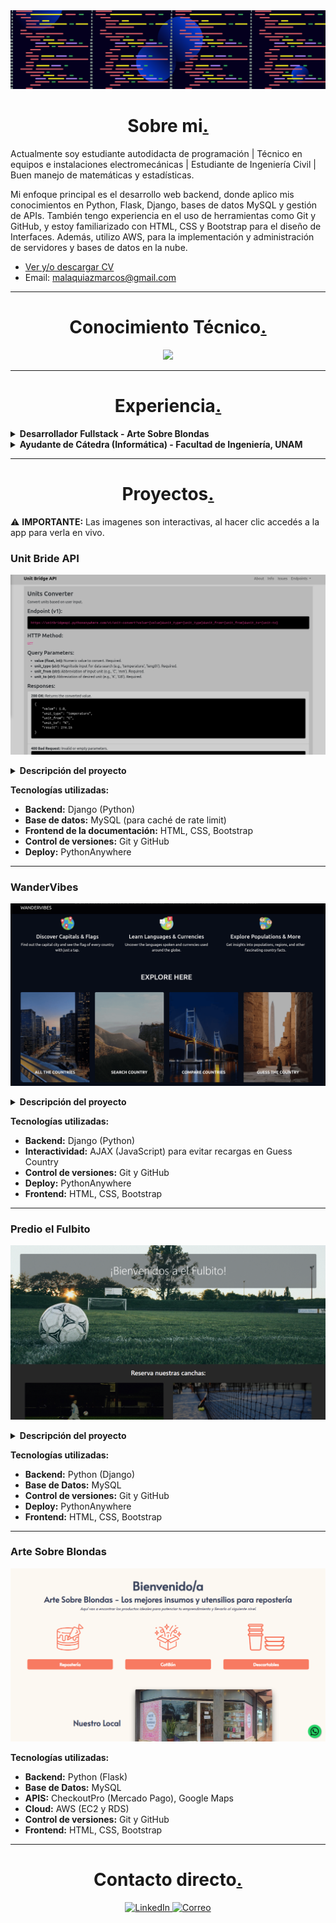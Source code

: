 <img src="portada.png" style="height: 100% , width:100%">
<h1 align="center">Sobre mi<a href="">.</a></h1>

<p>Actualmente soy estudiante autodidacta de programación | Técnico en equipos e instalaciones electromecánicas | Estudiante de Ingeniería Civil | Buen manejo de matemáticas y estadísticas.

Mi enfoque principal es el desarrollo web backend, donde aplico mis conocimientos en Python, Flask, Django, bases de datos MySQL y gestión de APIs. También tengo experiencia en el uso de herramientas como Git y GitHub, y estoy familiarizado con HTML, CSS y Bootstrap para el diseño de Interfaces. Además, utilizo AWS, para la implementación y administración de servidores y bases de datos en la nube.</p> 

- [Ver y/o descargar CV](CV-Marcos-Malaquias-V.pdf)
- Email: malaquiazmarcos@gmail.com

---

<h1 align="center">Conocimiento Técnico<a href="">.</a></h1>

<p align="center">

<img src="https://skillicons.dev/icons?i=py,mysql,mongodb,django,flask,bootstrap,html,css,aws,git,github,linux,windows"/>

</p>

---

<h1 align="center">Experiencia<a href="">.</a></h1>

<details>
<summary><strong>Desarrollador Fullstack - Arte Sobre Blondas</strong></summary>
  
- Desarrollo completo de un ecommerce para una tienda de cotillón, utilizando Python y Flask para el backend. HTML, Bootstrap, y personalizaciones adicionales con CSS para el frontend.
- Gestión de base de datos en MySQL para el manejo de productos, clientes y pedidos.
- Integración de la API de Mercado Pago (Checkout Pro) para procesar pagos de manera segura.
- Implementación de la API de Google Maps para facilitar la ubicación de la tienda y mejorar la experiencia del usuario.
- Control de versiones mediante Git y GitHub, asegurando un flujo de trabajo organizado.
- Despliegue del proyecto en AWS, utilizando EC2 para alojar el servidor y RDS para gestionar la base de datos.

</details>

<details>
<summary><strong>Ayudante de Cátedra (Informática) - Facultad de Ingeniería, UNAM</strong></summary>

- Colaboración en la enseñanza de lógica de programación utilizando Python.
- Soporte en el uso de hojas de cálculo en LibreOffice, abarcando funciones avanzadas y aplicaciones prácticas.
- Instrucción sobre conceptos de Internet, incluyendo protocolos HTTP, DNS y otras tecnologías relacionadas con redes.
- Apoyo a estudiantes en la resolución de problemas y en la comprensión de conceptos técnicos.
- Evaluación de trabajos y exámenes, proporcionando retroalimentación constructiva.

</details>

---

<h1 align="center">Proyectos<a href="">.</a></h1>

⚠️ **IMPORTANTE:** Las imagenes son interactivas, al hacer clic accedés a la app para verla en vivo.

<h3></> Unit Bride API </h3>

<a href="https://unitbridgeapi.pythonanywhere.com/" target="blank"><img src="unit-bridge-api.png" ></a>

<details>
<summary><strong>Descripción del proyecto</strong></summary>
  
API desarrollada utilizando Django puro, sin herramientas como Django REST Framework. El objetivo principal del proyecto fue comprender en profundidad el funcionamiento de una API, construyéndola paso a paso de forma manual.

Permite convertir unidades de medida (longitud, peso, temperatura, etc.) a través de endpoints simples y claros. La documentación también fue construida manualmente con HTML, CSS y Bootstrap, ofreciendo una interfaz visual muy sencilla donde se explican las rutas disponibles y cómo interactuar con ellas.

**Enfoque técnico y aprendizaje:**
- **Validaciones y control de errores:** se implementó un sistema de validación para asegurar respuestas claras y coherentes ante entradas inválidas o solicitudes incorrectas.
- **Respuestas en formato JSON:** las respuestas fueron estructuradas manualmente, lo que permitió un control total sobre el contenido y el formato de salida.
- **Rate limiting con base de datos:** se utilizó el decorador `ratelimit` para limitar la cantidad de solicitudes por IP en un período determinado. Las peticiones se registran en una base de datos MySQL.
- **Registro de eventos (logging):** se integró el módulo `logging` de Python para registrar eventos importantes, facilitando la depuración y el monitoreo del sistema.
</details>

**Tecnologías utilizadas:**
- **Backend:** Django (Python)  
- **Base de datos:** MySQL (para caché de rate limit)  
- **Frontend de la documentación:** HTML, CSS, Bootstrap  
- **Control de versiones:** Git y GitHub  
- **Deploy:** PythonAnywhere

***

<h3></> WanderVibes </h3>

<a href="https://wandervibes.pythonanywhere.com/" target="blank"><img src="cap-wandervibes.png" ></a>

<details>
<summary><strong>Descripción del proyecto</strong></summary>
  
Aplicación web interactiva que consume la API de Rest Countries para mostrar información detallada de todos los países del mundo. Los usuarios pueden explorar datos como capital, población, idioma, moneda, banderas, entre otros,  además de comparar países y poner a prueba sus conocimientos geográficos.

**Enfoque técnico y mejoras:**
- **Documentación:** cada función y método está documentado con docstrings (estilo PEP 257), facilitando el mantenimiento y escalabilidad del código.

- **Optimización de API:**
  - Problema: algunas respuestas de la API eran demasiado grandes, causando lentitud.
  - Solución:
    - Filtrado de datos en el backend para solicitar solo campos necesarios.
    - Implementación de un sistema de cacheo manual: las respuestas de la API se guardan en archivos .json locales (simulando caché) y se reutilizan en consultas futuras si ya están disponibles.
  - Resultado: reducción significativa en el tiempo de carga y menor consumo de ancho de banda. La aplicación se mantiene rápida incluso en conexiones lentas.

- **Inglés:** interfaz y documentación realizadas completamente en inglés como parte de una práctica activa del idioma.

</details>

**Tecnologías utilizadas:**
- **Backend:** Django (Python)  
- **Interactividad:** AJAX (JavaScript) para evitar recargas en Guess Country
- **Control de versiones:** Git y GitHub
- **Deploy:** PythonAnywhere
- **Frontend:** HTML, CSS, Bootstrap  

***

<h3></> Predio el Fulbito </h3>

<a href="https://predioelfulbito.pythonanywhere.com/" target="blank"><img src="predioelfulbito.png" ></a>

<details>
<summary><strong>Descripción del proyecto</strong></summary>
  
Este proyecto es una aplicación web para la gestión de reservas en un predio deportivo.
El predio cuenta con tres canchas:
- Dos de Fútbol 5.
- Una de Paddel.

Los usuarios pueden crear una cuenta, iniciar sesión y reservar las canchas en los horarios disponibles, también pueden cancelar sus reservas. De esta forma, el sistema facilita la organización de las reservas y permite un control eficiente de los horarios y la disponibilidad de las canchas.
</details>

**Tecnologías utilizadas:**
- **Backend:** Python (Django)  
- **Base de Datos:** MySQL
- **Control de versiones:** Git y GitHub
- **Deploy:** PythonAnywhere
- **Frontend:** HTML, CSS, Bootstrap

***

<h3></> Arte Sobre Blondas </h3>

<a href="https://artesobreblondas.com" target="blank"><img src="asb.png" ></a>

**Tecnologías utilizadas:**
- **Backend:** Python (Flask)  
- **Base de Datos:** MySQL
- **APIS:** CheckoutPro (Mercado Pago), Google Maps
- **Cloud:** AWS (EC2 y RDS)
- **Control de versiones:** Git y GitHub
- **Frontend:** HTML, CSS, Bootstrap 

---

<h1 align="center">Contacto directo<a href="">.</a></h1>

<p align="center">
  <a href="https://www.linkedin.com/in/marcos-daniel-malaquias-5710a9186">
    <img src="https://skillicons.dev/icons?i=linkedin" alt="LinkedIn"/>
  </a>
  <a href="mailto:malaquiazmarcos@gmail.com">
    <img src="https://skillicons.dev/icons?i=gmail" alt="Correo"/>
  </a>
</p>




















